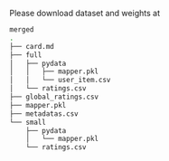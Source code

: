 Please download dataset and weights at [](https://husteduvn-my.sharepoint.com/:f:/g/personal/dat_tht225482_sis_hust_edu_vn/EvzkosUBg2xHtBl4hZejPaABc696kWogjRTSmEKATdjiXA?e=xwvaaS)

```bash
merged
.
├── card.md
├── full
│   ├── pydata
│   │   ├── mapper.pkl
│   │   └── user_item.csv
│   └── ratings.csv
├── global_ratings.csv
├── mapper.pkl
├── metadatas.csv
└── small
    ├── pydata
    │   └── mapper.pkl
    └── ratings.csv
```
